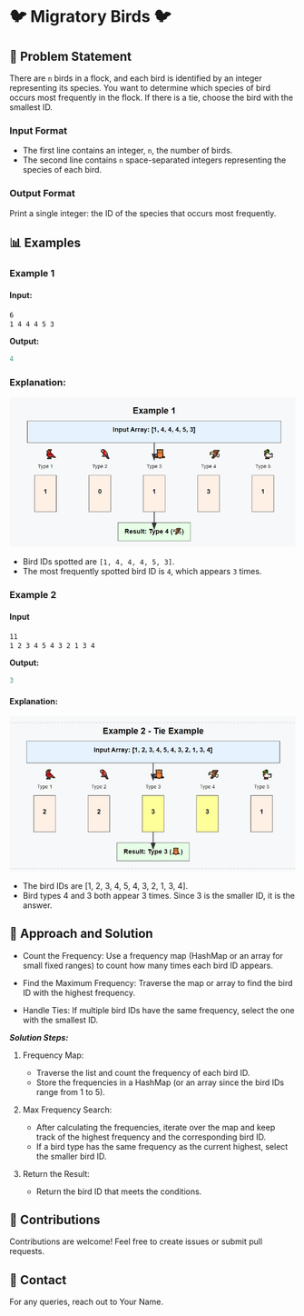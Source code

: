 # 🐦 Migratory Birds 🐦

## 📖 Problem Statement

There are `n` birds in a flock, and each bird is identified by an integer representing its species. You want to determine which species of bird occurs most frequently in the flock. If there is a tie, choose the bird with the smallest ID.

### **Input Format**

- The first line contains an integer, `n`, the number of birds.
- The second line contains `n` space-separated integers representing the species of each bird.

### **Output Format**

Print a single integer: the ID of the species that occurs most frequently.

## 📊 Examples

### Example 1

#### Input:

```
6
1 4 4 4 5 3

```

**Output:**

```java
4
```

### Explanation:

![example1](Example1.jpg)

- Bird IDs spotted are `[1, 4, 4, 4, 5, 3]`.
- The most frequently spotted bird ID is `4`, which appears `3` times.

### Example 2

#### Input

```
11
1 2 3 4 5 4 3 2 1 3 4

```

**Output:**

```java
3
```

#### Explanation:

![example1](Example2.jpg)

- The bird IDs are [1, 2, 3, 4, 5, 4, 3, 2, 1, 3, 4].
- Bird types 4 and 3 both appear 3 times. Since 3 is the smaller ID, it is the answer.

## 🧠 Approach and Solution

- Count the Frequency: Use a frequency map (HashMap or an array for small fixed ranges) to count how many times each bird ID appears.

- Find the Maximum Frequency: Traverse the map or array to find the bird ID with the highest frequency.

- Handle Ties: If multiple bird IDs have the same frequency, select the one with the smallest ID.

**_Solution Steps:_**

1. Frequency Map:

   - Traverse the list and count the frequency of each bird ID.
   - Store the frequencies in a HashMap (or an array since the bird IDs range from 1 to 5).

2. Max Frequency Search:

   - After calculating the frequencies, iterate over the map and keep track of the highest frequency and the corresponding bird ID.
   - If a bird type has the same frequency as the current highest, select the smaller bird ID.

3. Return the Result:

   - Return the bird ID that meets the conditions.

## 🤗 Contributions

Contributions are welcome! Feel free to create issues or submit pull requests.

## 📧 Contact

For any queries, reach out to Your Name.
